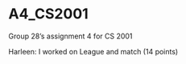 # A4_CS2001
Group 28’s assignment 4 for CS 2001 

Harleen: I worked on League and match (14 points) 

